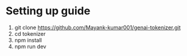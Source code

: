 # Setting up guide

1. git clone https://github.com/Mayank-kumar001/genai-tokenizer.git
2. cd tokenizer
3. npm install
4. npm run dev
